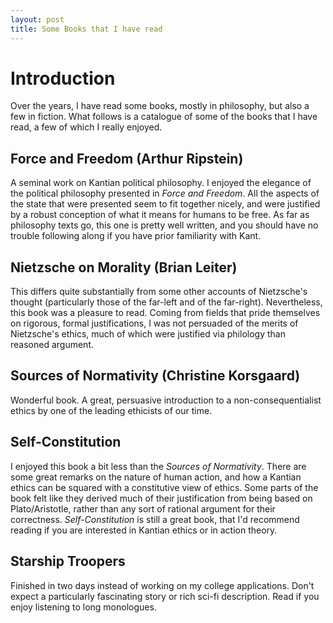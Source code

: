 ```yaml
---
layout: post
title: Some Books that I have read
---
```


# Introduction

Over the years, I have read some books, mostly in philosophy, but also a few in fiction. What follows is a catalogue of some of the books that I have read, a few of which I really enjoyed.

## Force and Freedom (Arthur Ripstein)

A seminal work on Kantian political philosophy. I enjoyed the elegance of the political philosophy presented in *Force and Freedom*. 
All the aspects of the state that were presented seem to fit together nicely, and were justified by a robust conception of what
it means for humans to be free. As far as philosophy texts go, this one is pretty well written, and you should have no trouble
following along if you have prior familiarity with Kant.

## Nietzsche on Morality (Brian Leiter)

This differs quite substantially from some other accounts of Nietzsche's thought (particularly those of the
far-left and of the far-right). Nevertheless, this book was a pleasure to read. Coming from fields that pride themselves
on rigorous, formal justifications, I was not persuaded of the merits of Nietzsche's ethics, much of which were justified
via philology than reasoned argument. 

## Sources of Normativity (Christine Korsgaard)

Wonderful book. A great, persuasive introduction to a non-consequentialist ethics by one of the leading ethicists of our time.

## Self-Constitution

I enjoyed this book a bit less than the *Sources of Normativity*. There are some great remarks on the nature of human action,
and how a Kantian ethics can be squared with a constitutive view of ethics. Some parts of the book felt like they derived
much of their justification from being based on Plato/Aristotle, rather than any sort of rational argument for their correctness.
*Self-Constitution* is still a great book, that I'd recommend reading if you are interested in Kantian ethics or in action theory. 

## Starship Troopers

Finished in two days instead of working on my college applications. Don't expect a particularly fascinating story
or rich sci-fi description. Read if you enjoy listening to long monologues.


